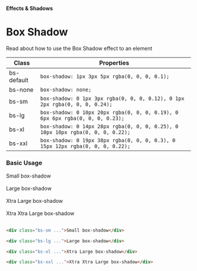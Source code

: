 #### Effects & Shadows

# Box Shadow

Read about how to use the Box Shadow effect to an element

| Class      | Properties                                                                      |
| ---------- | ------------------------------------------------------------------------------- |
| bs-default | `box-shadow: 1px 3px 5px rgba(0, 0, 0, 0.1);`                                   |
| bs-none    | `box-shadow: none;`                                                             |
| bs-sm      | `box-shadow: 0 1px 3px rgba(0, 0, 0, 0.12), 0 1px 2px rgba(0, 0, 0, 0.24);`     |
| bs-lg      | `box-shadow: 0 10px 20px rgba(0, 0, 0, 0.19), 0 6px 6px rgba(0, 0, 0, 0.23);`   |
| bs-xl      | `box-shadow: 0 14px 28px rgba(0, 0, 0, 0.25), 0 10px 10px rgba(0, 0, 0, 0.22);` |
| bs-xxl     | `box-shadow: 0 19px 38px rgba(0, 0, 0, 0.3), 0 15px 12px rgba(0, 0, 0, 0.22);`  |

### Basic Usage

<div class="bs-sm p-3 text-center ...">
    Small box-shadow
</div>
<br>
<div class="bs-lg p-3 text-center ...">
    Large box-shadow
</div>
<br>
<div class="bs-xl p-3 text-center ...">
    Xtra Large box-shadow
</div>
<br>
<div class="bs-xxl p-3 text-center ...">
    Xtra Xtra Large box-shadow
</div>
<br>

```html
<div class="bs-sm ...">Small box-shadow</div>

<div class="bs-lg ...">Large box-shadow</div>

<div class="bs-xl ...">Xtra Large box-shadow</div>

<div class="bs-xxl ...">Xtra Xtra Large box-shadow</div>
```
